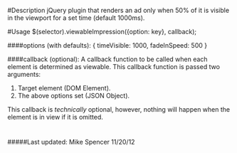 #Description
jQuery plugin that renders an ad only when 50% of it is visible in the viewport for a set time (default 1000ms).

#Usage
    $(selector).viewableImpression({option: key}, callback);

####options (with defaults):
    {
      timeVisible: 1000,
      fadeInSpeed: 500
    }

####callback (optional):
A callback function to be called when each element is determined as viewable. 
This callback function is passed two arguments:

1. Target element (DOM Element).
2. The above options set (JSON Object).

This callback is _technically_ optional, however, nothing will happen when the 
element is in view if it is omitted.

# 
#####Last updated: Mike Spencer 11/20/12